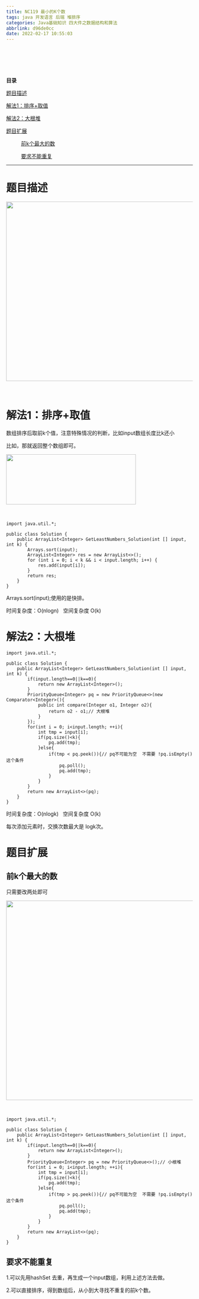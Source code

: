 ```yaml
---
title: NC119 最小的K个数
tags: java 开发语言 后端 堆排序
categories: Java基础知识 四大件之数据结构和算法
abbrlink: d96de0cc
date: 2022-02-17 10:55:03
---
```


<!--more-->

<h1 id="%C2%A0"> </h1>

<p id="main-toc"><strong>目录</strong></p>

<p id="%E9%A2%98%E7%9B%AE%E6%8F%8F%E8%BF%B0-toc" style="margin-left:0px;"><a href="#%E9%A2%98%E7%9B%AE%E6%8F%8F%E8%BF%B0">题目描述</a></p>

<p id="%E8%A7%A3%E6%B3%951%EF%BC%9A%E6%8E%92%E5%BA%8F%2B%E5%8F%96%E5%80%BC-toc" style="margin-left:0px;"><a href="#%E8%A7%A3%E6%B3%951%EF%BC%9A%E6%8E%92%E5%BA%8F%2B%E5%8F%96%E5%80%BC">解法1：排序+取值</a></p>

<p id="%E8%A7%A3%E6%B3%952%EF%BC%9A%E5%A4%A7%E6%A0%B9%E5%A0%86-toc" style="margin-left:0px;"><a href="#%E8%A7%A3%E6%B3%952%EF%BC%9A%E5%A4%A7%E6%A0%B9%E5%A0%86">解法2：大根堆</a></p>

<p id="%E9%A2%98%E7%9B%AE%E6%89%A9%E5%B1%95-toc" style="margin-left:0px;"><a href="#%E9%A2%98%E7%9B%AE%E6%89%A9%E5%B1%95">题目扩展</a></p>

<p id="%E5%89%8Dk%E4%B8%AA%E6%9C%80%E5%A4%A7%E7%9A%84%E6%95%B0-toc" style="margin-left:40px;"><a href="#%E5%89%8Dk%E4%B8%AA%E6%9C%80%E5%A4%A7%E7%9A%84%E6%95%B0">前k个最大的数</a></p>

<p id="%E9%A1%BA%E4%BE%BF%E5%8E%BB%E9%87%8D-toc" style="margin-left:40px;"><a href="#%E9%A1%BA%E4%BE%BF%E5%8E%BB%E9%87%8D">要求不能重复</a></p>

<hr id="hr-toc" /><h1 id="%E9%A2%98%E7%9B%AE%E6%8F%8F%E8%BF%B0">题目描述</h1>

<p><img alt="" height="483" src="https://img-blog.csdnimg.cn/8e0b31fa0b2046abb76b1e68cb55b417.png?x-oss-process=image/watermark,type_d3F5LXplbmhlaQ,shadow_50,text_Q1NETiBAU2Vla19fdHJ1dGg=,size_20,color_FFFFFF,t_70,g_se,x_16" width="724" /></p>

<p> </p>

<h1 id="%E8%A7%A3%E6%B3%951%EF%BC%9A%E6%8E%92%E5%BA%8F%2B%E5%8F%96%E5%80%BC">解法1：排序+取值</h1>

<p>数组排序后取前k个值，注意特殊情况的判断，比如input数组长度比k还小</p>

<p>比如，那就返回整个数组即可。</p>

<p><img alt="" height="135" src="https://img-blog.csdnimg.cn/fe5d29e4ed4d4dc59d681476dbf4736c.png?x-oss-process=image/watermark,type_d3F5LXplbmhlaQ,shadow_50,text_Q1NETiBAU2Vla19fdHJ1dGg=,size_9,color_FFFFFF,t_70,g_se,x_16" width="350" /></p>

<p> </p>

<pre>
<code class="language-java">import java.util.*;

public class Solution {
    public ArrayList&lt;Integer&gt; GetLeastNumbers_Solution(int [] input, int k) {
        Arrays.sort(input);
        ArrayList&lt;Integer&gt; res = new ArrayList&lt;&gt;();
        for (int i = 0; i &lt; k &amp;&amp; i &lt; input.length; i++) {
            res.add(input[i]);
        }
        return res;
    }
}</code></pre>

<p>Arrays.sort(input);使用的是快排。</p>

<p>时间复杂度：O(nlogn)   空间复杂度 O(k)</p>

<p></p>

<h1 id="%E8%A7%A3%E6%B3%952%EF%BC%9A%E5%A4%A7%E6%A0%B9%E5%A0%86">解法2：大根堆</h1>

<p></p>

<pre>
<code class="language-java">import java.util.*;

public class Solution {
    public ArrayList&lt;Integer&gt; GetLeastNumbers_Solution(int [] input, int k) {
        if(input.length==0||k==0){
            return new ArrayList&lt;Integer&gt;();
        }
        PriorityQueue&lt;Integer&gt; pq = new PriorityQueue&lt;&gt;(new Comparator&lt;Integer&gt;(){
            public int compare(Integer o1, Integer o2){
                return o2 - o1;// 大根堆
            }
        });
        for(int i = 0; i&lt;input.length; ++i){
            int tmp = input[i];
            if(pq.size()&lt;k){
                pq.add(tmp);
            }else{
                if(tmp &lt; pq.peek()){// pq不可能为空  不需要 !pq.isEmpty() 这个条件
                    pq.poll();
                    pq.add(tmp);
                }
            }
        }
        return new ArrayList&lt;&gt;(pq);
    }
}</code></pre>

<p>时间复杂度：O(nlogk)   空间复杂度 O(k)</p>

<p>每次添加元素时，交换次数最大是 logk次。</p>

<h1 id="%E9%A2%98%E7%9B%AE%E6%89%A9%E5%B1%95">题目扩展</h1>

<h2 id="%E5%89%8Dk%E4%B8%AA%E6%9C%80%E5%A4%A7%E7%9A%84%E6%95%B0">前k个最大的数</h2>

<p>只需要改两处即可</p>

<p><img alt="" height="537" src="https://img-blog.csdnimg.cn/8af2bf474bce442cbbc390fecff66892.png?x-oss-process=image/watermark,type_d3F5LXplbmhlaQ,shadow_50,text_Q1NETiBAU2Vla19fdHJ1dGg=,size_20,color_FFFFFF,t_70,g_se,x_16" width="927" /></p>

<p> </p>

<pre>
<code class="language-java">import java.util.*;

public class Solution {
    public ArrayList&lt;Integer&gt; GetLeastNumbers_Solution(int [] input, int k) {
        if(input.length==0||k==0){
            return new ArrayList&lt;Integer&gt;();
        }
        PriorityQueue&lt;Integer&gt; pq = new PriorityQueue&lt;&gt;();// 小根堆
        for(int i = 0; i&lt;input.length; ++i){
            int tmp = input[i];
            if(pq.size()&lt;k){
                pq.add(tmp);
            }else{
                if(tmp &gt; pq.peek()){// pq不可能为空  不需要 !pq.isEmpty() 这个条件
                    pq.poll();
                    pq.add(tmp);
                }
            }
        }
        return new ArrayList&lt;&gt;(pq);
    }
}</code></pre>

<h2 id="%E9%A1%BA%E4%BE%BF%E5%8E%BB%E9%87%8D">要求不能重复</h2>

<p>1.可以先用hashSet 去重，再生成一个input数组，利用上述方法去做。</p>

<p>2.可以直接排序，得到数组后，从小到大寻找不重复的前k个数。</p>

<p></p>

<p></p>

<p></p>

<p></p>

<p></p>

<p></p>
